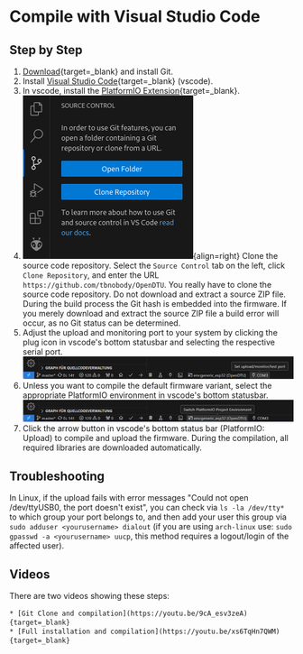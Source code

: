 # Compile with Visual Studio Code

## Step by Step

1. [Download](https://git-scm.com/downloads/){target=_blank} and install Git.
2. Install [Visual Studio Code](https://code.visualstudio.com/download){target=_blank} (vscode).
3. In vscode, install the [PlatformIO
   Extension](https://marketplace.visualstudio.com/items?itemName=platformio.platformio-ide){target=_blank}.
4. ![Clone Source Code](../assets/images/firmware/vscode_clone.png){align=right}
   Clone the source code repository. Select the `Source Control` tab on the
   left, click `Clone Repository`, and enter the URL
   `https://github.com/tbnobody/OpenDTU`. You really have to clone
   the source code repository. Do not download and extract a source ZIP file.
   During the build process the Git hash is embedded into the firmware. If you
   merely download and extract the source ZIP file a build error will occur, as
   no Git status can be determined.
5. Adjust the upload and monitoring port to your system by clicking the plug
   icon in vscode's bottom statusbar and selecting the respective serial port.
   ![Set Serial Port](../assets/images/firmware/vscode_port.png)
6. Unless you want to compile the default firmware variant, select the
   appropriate PlatformIO environment in vscode's bottom statusbar.
   ![Select Environment](../assets/images/firmware/vscode_environment.png)
7. Click the arrow button in vscode's bottom status bar (PlatformIO: Upload) to
   compile and upload the firmware. During the compilation, all required
   libraries are downloaded automatically.

## Troubleshooting

In Linux, if the upload fails with error messages "Could not open
/dev/ttyUSB0, the port doesn't exist", you can check via ```ls -la
/dev/tty*``` to which group your port belongs to, and then add your user this
group via ```sudo adduser <yourusername> dialout``` (if you are using
```arch-linux``` use: ```sudo gpasswd -a <yourusername> uucp```, this method
requires a logout/login of the affected user).

## Videos

There are two videos showing these steps:

    * [Git Clone and compilation](https://youtu.be/9cA_esv3zeA){target=_blank}
    * [Full installation and compilation](https://youtu.be/xs6TqHn7QWM){target=_blank}
